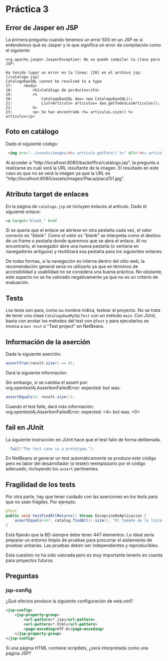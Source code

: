 # Práctica 3

## Error de Jasper en JSP

La primera pregunta cuando tenemos un error 500 en un JSP es si entendemos qué es Jasper y lo que significa un error de compilación como el siguiente:

```
org.apache.jasper.JasperException: No se puede compilar la clase para JSP: 

Ha tenido lugar un error en la línea: [20] en el archivo jsp: [/catalogo.jsp]
CatalogoDaoSQL cannot be resolved to a type
17:     <body>
18:         <h1>Catálogo de porductos</h1>
19:         <%
20:             CatalogoDaoSQL dao= new CatalogoDaoSQL();
21:             List<Articulo> articulos= dao.getTodosLosArticulos();
22:         %>
23:         <p> Se han encontrado <%= articulos.size() %> articulos</p>
```

## Foto en catálogo
Dado el siguiente código:

```html
 <img src="../assets/images/<%= articulo.getFoto() %>" alt="<%= articulo.getNombre() %>" style="max-width: 100px;">
```

Al acceder a "http://localhost:8080/backoffice/catalogo.jsp", la pregunta a realizarse es cuál será la URL resultante de la imagen. El resultado en este caso es que no se verá la imagen ya que la URL es "http://localhost:8080/assets/images/Placa/placa151.jpg".

## Atributo target de enlaces
En la página de `catalogo.jsp` se incluyen enlaces al artículo. Dado el siguiente enlace:

```html
<a target="blank_" href
```
Si se quería que el enlace se abriese en otra pestaña cada vez, el valor correcto es "_blank". Como el valor es "blank_" se interpreta como el destino de un frame o pestaña donde queremos que se abra el enlace. Al no encontrarlo, el navegador abre una nueva pestaña (o ventana en navegadores antiguos) y reutilizará esa pestaña para los siguientes enlaces.

De todas formas, si la navegación es interna dentro del sitio web, la recomendación general sería no utilizarlo ya que en términos de accesibilidad y usabilidad no se considera una buena práctica. No obstante, este aspecto no se ha valorado negativamente ya que no es un criterio de evaluación.   

## Tests

Los tests son para, como su nombre indica, testear el proyecto. No se trata de tener una clase `CatalogoDaoMySQLTest` con un método `main`. Con JUnit, basta con anotar los métodos del test con  `@Test` y para ejecutarlos se invoca a `mvn test` o "Test project" en NetBeans.

## Información de la aserción

Dada la siguiente aserción:

```java
assertTrue(result.size() == 4);
```

Dará la siguiente información: 

Sin embargo, si se cambia el assert por: org.opentest4j.AssertionFailedError: expected: <true> but was: <false>

```java
assertEquals(4, result.size());
```
Cuando el test falle, dará más información: org.opentest4j.AssertionFailedError: expected: <4> but was: <0>

## fail en JUnit
La siguiente instrucción en JUnit hace que el test falle de forma deliberada. 

```java
  fail("The test case is a prototype.");
```

En NetBeans al generar un test automáticamente se produce este código pero es labor del desarrollador (o tester) reemplazarlo por el código adecuado, incluyendo los `assert` pertinentes.



## Fragilidad de los tests
Por otra parte, hay que tener cuidado con las aserciones en los tests para que no sean frágiles. Por ejemplo:

```java
@Test
public void testFindAllReturns() throws ExcepcionDeAplicacion {
    assertEquals(447, catalog.findAll().size(), "El tamaño de la lista devuelta por findAll debería ser " + 447);
}
```

Está fijando que la BD siempre debe tener 447 elementos. Lo ideal sería preparar un entorno limpio de pruebas para procurrar el aislamiento de pruebas unitarias. Las pruebas deben ser independientes y reproducibles. 

Esta cuestión no ha sido valorada pero es muy importante tenerlo en cuenta para proyectos futuros.

## Preguntas

### jsp-config
¿Qué efectos produce la siguiente configuración de web.xml?

```xml
<jsp-config>
    <jsp-property-group>
        <url-pattern>*.jsp</url-pattern>
        <url-pattern>*.html</url-pattern>
        <page-encoding>UTF-8</page-encoding>
    </jsp-property-group>
</jsp-config>
```

Si una página HTML contiene scriptlets, ¿será interpretada como una página JSP?